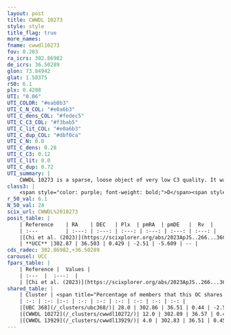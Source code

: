 ```yaml
---
layout: post
title: CWWDL 10273
style: style
title_flag: true
more_names: 
fname: cwwdl10273
fov: 0.203
ra_icrs: 302.86982
de_icrs: 36.50289
glon: 73.84942
glat: 1.50375
r50: 6.1
plx: 0.4288
UTI: "0.06"
UTI_COLOR: "#eab0b3"
UTI_C_N_COL: "#e0a6b3"
UTI_C_dens_COL: "#fedec5"
UTI_C_C3_COL: "#f3bab5"
UTI_C_lit_COL: "#e0a6b3"
UTI_C_dup_COL: "#dbf0ca"
UTI_C_N: 0.0
UTI_C_dens: 0.28
UTI_C_C3: 0.12
UTI_C_lit: 0.0
UTI_C_dup: 0.72
UTI_summary: |
    CWWDL 10273 is a sparse, loose object of very low C3 quality. It was recently reported in the literature.<br><br>This is likely a unique object, which shares a moderate percentage of members with at least one previously reported entry, and a small percentage with at least one entry reported in the same catalogue.<br><br><span style="color: #99180f; font-weight: bold;">Warning: </span>contains less than 25 stars with <i>P>0.5</i> estimated.
class3: |
    <span style="color: purple; font-weight: bold;">D</span><span style="color: red; font-weight: bold;">C</span>
r_50_val: 6.1
N_50_val: 24
scix_url: CWWDL%2010273
posit_table: |
    | Reference    | RA    | DEC   | Plx  | pmRA  | pmDE   |  Rv  |
    | :---         | :---: | :---: | :---: | :---: | :---: | :---: |
    |[Chi et al. (2023)](https://scixplorer.org/abs/2023ApJS..266...36C) | 302.893 | 36.474 | 0.437 | -2.449 | -5.538 | 13.665 |
    | **UCC** |302.87 | 36.503 | 0.429 | -2.51 | -5.609 | -- | 
cds_radec: 302.86982,+36.50289
carousel: UCC
fpars_table: |
    | Reference |  Values |
    | :---  |  :---:  |
    | [Chi et al. (2023)](https://scixplorer.org/abs/2023ApJS..266...36C) | `logAge=7.46, Z=0.12` |
shared_table: |
    | Cluster | <span title="Percentage of members that this OC shares with the ones listed">%</span>   | RA   | DEC   | Plx   | pmRA  | pmDE  | Rv | UTI |
    | :-: | :-: |:-: | :-: | :-: | :-: | :-: | :-: | :-: |
    |[UBC 368](/_clusters/ubc368/)| 28.0 | 302.86 | 36.51 | 0.44 | -2.57 | -5.78 | -42.81 |0.59 |
    |[CWWDL 10272](/_clusters/cwwdl10272/)| 12.0 | 302.89 | 36.57 | 0.42 | -2.78 | -5.7 | -2.17 |0.05 |
    |[CWWDL 13929](/_clusters/cwwdl13929/)| 4.0 | 302.83 | 36.51 | 0.45 | -2.62 | -5.79 | -28.41 |0.09 |
---
```

